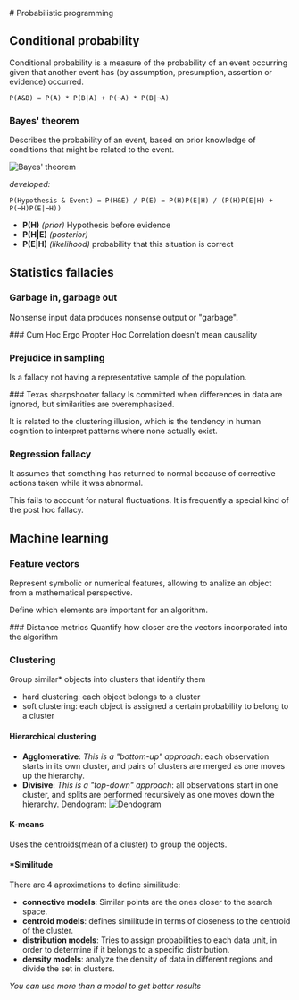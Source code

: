 # Probabilistic programming
## Conditional probability
Conditional probability is a measure of the probability of an event occurring given that another event has (by assumption, presumption, assertion or evidence) occurred.

`P(A&B) = P(A) * P(B|A) + P(¬A) * P(B|¬A)`

### Bayes' theorem
Describes the probability of an event, based on prior knowledge of conditions that might be related to the event.

![Bayes' theorem](https://wikimedia.org/api/rest_v1/media/math/render/svg/87c061fe1c7430a5201eef3fa50f9d00eac78810)

*developed:*
```
P(Hypothesis & Event) = P(H&E) / P(E) = P(H)P(E|H) / (P(H)P(E|H) + P(¬H)P(E|¬H))
```

- **P(H)** *(prior)* Hypothesis before evidence
- **P(H|E)** *(posterior)*
- **P(E|H)** *(likelihood)* probability that this situation is correct

## Statistics fallacies
### Garbage in, garbage out
Nonsense input data produces nonsense output or "garbage".

### Cum Hoc Ergo Propter Hoc
Correlation doesn't mean causality

### Prejudice in sampling
Is a fallacy not having a representative sample of the population.

### Texas sharpshooter fallacy
Is committed when differences in data are ignored, but similarities are overemphasized.

It is related to the clustering illusion, which is the tendency in human cognition to interpret patterns where none actually exist.

### Regression fallacy
It assumes that something has returned to normal because of corrective actions taken while it was abnormal.

This fails to account for natural fluctuations. It is frequently a special kind of the post hoc fallacy.


## Machine learning
### Feature vectors
Represent symbolic or numerical features, allowing to analize an object from a mathematical perspective.

Define which elements are important for an algorithm.

### Distance metrics
Quantify how closer are the vectors incorporated into the algorithm

### Clustering
Group similar* objects into clusters that identify them
- hard clustering: each object belongs to a cluster
- soft clustering: each object is assigned a certain probability to belong to a cluster

#### Hierarchical clustering
- **Agglomerative**: *This is a "bottom-up" approach*: each observation starts in its own cluster, and pairs of clusters are merged as one moves up the hierarchy.
- **Divisive**: *This is a "top-down" approach*: all observations start in one cluster, and splits are performed recursively as one moves down the hierarchy.
Dendogram:
![Dendogram](https://upload.wikimedia.org/wikipedia/commons/1/12/Iris_dendrogram.png)

#### K-means
Uses the centroids(mean of a cluster) to group the objects.

#### *Similitude
There are 4 aproximations to define similitude:
- **connective models**: Similar points are the ones closer to the search space.
- **centroid models**: defines similitude in terms of closeness to the centroid of the cluster.
- **distribution models**: Tries to assign probabilities to each data unit, in order to determine if it belongs to a specific distribution.
- **density models**: analyze the density of data in different regions and divide the set in clusters.

*You can use more than a model to get better results*

